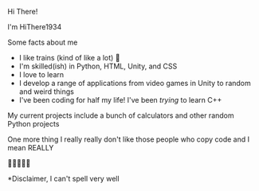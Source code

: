 Hi There!

I'm HiThere1934

Some facts about me
  - I like trains (kind of like a lot) 🚂
  - I'm skilled(ish) in Python, HTML, Unity, and CSS
  - I love to learn
  - I develop a range of applications from video games in Unity to random and weird things
  - I've been coding for half my life!
 I've been *trying* to learn C++
 
 My current projects include a bunch of calculators and other random Python projects
 
 One more thing
 I really really don't like those people who copy code
 and I mean REALLY

🚂🚂🚂🚂🚂

*Disclaimer, I can't spell very well
